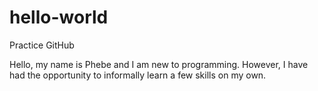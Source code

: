 # hello-world
Practice GitHub

Hello, my name is Phebe and I am new to programming. However, I have had the opportunity to informally learn a few skills on my own.
